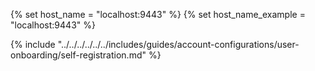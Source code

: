 {% set host_name = "localhost:9443" %}
{% set host_name_example = "localhost:9443" %}

{% include "../../../../../../includes/guides/account-configurations/user-onboarding/self-registration.md" %}
